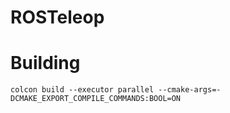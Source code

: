 # ROSTeleop

# Building
`colcon build --executor parallel --cmake-args=-DCMAKE_EXPORT_COMPILE_COMMANDS:BOOL=ON`